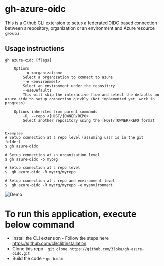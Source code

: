 # gh-azure-oidc
This is a Github CLI extension to setup a federated OIDC based connection between a repository, organization or an environment and Azure resource groups. 

## Usage instructions
```
gh azure-oidc [flags]

    Options
        --o <organization>
        Select a organization to connect to azure
        --e <environment>
        Select an environment under the repository 
        --useDefaults
        This will skip the interactive flow and select the defaults on azure side to setup connection quickly (Not implemented yet, work in progress)

    Options inherited from parent commands
        -R, --repo <[HOST/]OWNER/REPO>
        Select another repository using the [HOST/]OWNER/REPO format


Examples
# Setup connection at a repo level (assuming user is in the git folder)
$ gh azure-oidc

# Setup connection at an organization level
$ gh azure-oidc -o myorg

# Setup connection at a repo level
$  gh azure-oidc -R myorg/myrepo

# Setup connection at a repo and environment level
$  gh azure-oidc -R myorg/myrepo -e myenvironment

```

![Demo](https://github.com/3loka/gh-azure-oidc/blob/main/azure-cli-demo.gif)

# To run this application, execute below command
- Install the CLI extension - Follow the steps here https://github.com/cli/cli#installation
- Clone this repo - `git clone https://github.com/3loka/gh-azure-oidc.git`
- Build the code - `go build`



